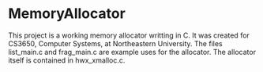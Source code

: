 # MemoryAllocator
This project is a working memory allocator writting in C. It was created for CS3650, Computer Systems, at Northeastern University.
The files list_main.c and frag_main.c are example uses for the allocator. The allocator itself is contained in hwx_xmalloc.c.
